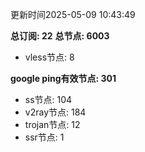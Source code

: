 更新时间2025-05-09 10:43:49

**总订阅: 22**
**总节点: 6003**
- vless节点: 8

**google ping有效节点: 301**
- ss节点: 104
- v2ray节点: 184
- trojan节点: 12
- ssr节点: 1
